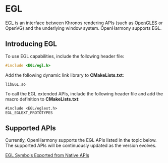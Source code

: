# EGL

[EGL](https://registry.khronos.org/EGL/sdk/docs/man/) is an interface between Khronos rendering APIs (such as [OpenGLES](https://registry.khronos.org/OpenGL-Refpages/es3/) or OpenVG) and the underlying window system. OpenHarmony supports EGL.

## Introducing EGL

To use EGL capabilities, include the following header file:

```cpp
#include <EGL/egl.h>
```

Add the following dynamic link library to **CMakeLists.txt**:

```
libEGL.so
```

To call the EGL extended APIs, include the following header file and add the macro definition to **CMakeLists.txt**:
```
#include <EGL/eglext.h>
EGL_EGLEXT_PROTOTYPES
```

## Supported APIs

Currently, OpenHarmony supports the EGL APIs listed in the topic below. The supported APIs will be continuously updated as the version evolves.

 

[EGL Symbols Exported from Native APIs](egl-symbol.md)

